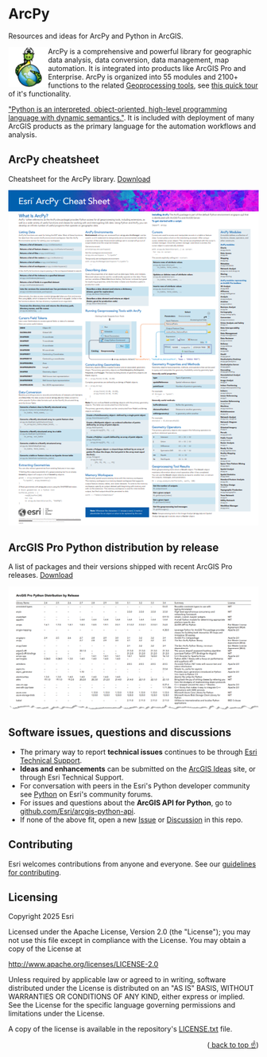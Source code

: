 <a id="readme-top"></a>

# ArcPy
Resources and ideas for ArcPy and Python in ArcGIS.

<img align="left" src="static/arcpy.png">

ArcPy is a comprehensive and powerful library for geographic data analysis, data conversion, data management, map automation. It is integrated into products like ArcGIS Pro and Enterprise. ArcPy is organized into 55 modules and 2100+ functions to the related [Geoprocessing tools](https://pro.arcgis.com/en/pro-app/latest/help/analysis/geoprocessing/basics/what-is-geoprocessing-.htm), see [this quick tour](https://pro.arcgis.com/en/pro-app/latest/arcpy/get-started/a-quick-tour-of-arcpy.htm) of it's functionality.

["Python is an interpreted, object-oriented, high-level programming language with dynamic semantics."](https://www.python.org/doc/essays/blurb/). It is included with deployment of many ArcGIS products as the primary language for the automation workflows and analysis.

## ArcPy cheatsheet
Cheatsheet for the ArcPy library. [Download](ArcPy-Cheatsheet.pdf?raw=true)

[![arcpy-cheatsheet.pdf](static/arcpy-cheatsheet.png)](ArcPy-Cheatsheet.pdf)


## ArcGIS Pro Python distribution by release
A list of packages and their versions shipped with recent ArcGIS Pro releases. [Download](ArcGIS-Pro-Python-Distribution-By-Release.pdf?raw=true)

[![ArcGIS-Pro-Python-Distribution-By-Release.pdf](static/ArcGIS-Pro-Python-Distribution-By-Release.png)](ArcGIS-Pro-Python-Distribution-By-Release.pdf)


## Software issues, questions and discussions

 - The primary way to report **technical issues** continues to be through [Esri Technical Support](https://support.esri.com/en-us/contact).
 - **Ideas and enhancements** can be submitted on the [ArcGIS Ideas](https://community.esri.com/t5/custom/page/page-id/arcgis-ideas) site, or through Esri Technical Support.
 - For conversation with peers in the Esri's Python developer community see [Python](https://community.esri.com/t5/python/ct-p/python) on Esri's community forums.
 - For issues and questions about the **ArcGIS API for Python**, go to [github.com/Esri/arcgis-python-api](https://github.com/Esri/arcgis-python-api).
 - If none of the above fit, open a new [Issue](https://github.com/ArcGIS/arcpy/issues) or [Discussion](https://github.com/ArcGIS/arcpy/discussions) in this repo.


## Contributing

Esri welcomes contributions from anyone and everyone. See our [guidelines for contributing](https://github.com/esri/contributing).

## Licensing

Copyright 2025 Esri

Licensed under the Apache License, Version 2.0 (the "License");
you may not use this file except in compliance with the License.
You may obtain a copy of the License at

   http://www.apache.org/licenses/LICENSE-2.0

Unless required by applicable law or agreed to in writing, software
distributed under the License is distributed on an "AS IS" BASIS,
WITHOUT WARRANTIES OR CONDITIONS OF ANY KIND, either express or implied.
See the License for the specific language governing permissions and
limitations under the License.

A copy of the license is available in the repository's [LICENSE.txt](https://github.com/ArcGIS/arcpy/LICENSE.txt) file.

<p align="right">(<a href="#readme-top"> back to top ☝</a>)</p>
